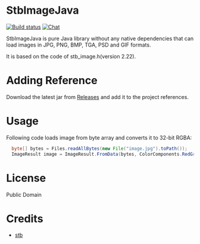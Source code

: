 # StbImageJava
[![Build status](https://ci.appveyor.com/api/projects/status/d4o6dbixbps691y3?svg=true)](https://ci.appveyor.com/project/RomanShapiro/stbimagejava) [![Chat](https://img.shields.io/discord/628186029488340992.svg)](https://discord.gg/ZeHxhCY)

StbImageJava is pure Java library without any native dependencies that can load images in JPG, PNG, BMP, TGA, PSD and GIF formats.

It is based on the code of stb_image.h(version 2.22).

# Adding Reference
Download the latest jar from [Releases](https://github.com/StbJava/StbImageJava/releases) and add it to the project references.

# Usage
Following code loads image from byte array and converts it to 32-bit RGBA:
```java
  byte[] bytes = Files.readAllBytes(new File("image.jpg").toPath());
  ImageResult image = ImageResult.FromData(bytes, ColorComponents.RedGreenBlueAlpha);
```

# License
Public Domain

# Credits
* [stb](https://github.com/nothings/stb)

